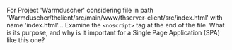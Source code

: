 For Project 'Warmduscher' considering file in path 'Warmduscher/thclient/src/main/www/thserver-client/src/index.html' with name 'index.html'... 
Examine the `<noscript>` tag at the end of the file. What is its purpose, and why is it important for a Single Page Application (SPA) like this one?